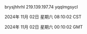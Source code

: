 brysjhhrhl 219.139.197.74 yqqlmgsycl

2024年 11月 02日 星期六 08:10:02 CST

2024年 11月 02日 星期六 00:10:02 GMT
